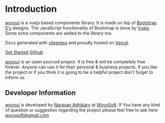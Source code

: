 # Introduction

[wovoui](https://github.com/wovosoft/wovoui) is a vuejs based components library. It is made on top
of [Bootstrap 5's](https://getbootstrap.com/) designs. The JavaScript functionality of Bootstrap is done
by [Vuejs](https://v3.vuejs.org/). Some extra components are added to the library too.

Docs generated with [vitepress](https://vitepress.vuejs.org/) and proudly hosted on [Vercel](https://www.vercel.com/).

<div class="text-center my-5"> 

[Get Started](/getting-started) 
    <a class="ms-2 btn btn-primary text-decoration-none" href="https://github.com/wovosoft/wovouidocs" target="_blank">Github</a>
</div>

[wovoui](https://github.com/wovosoft/wovoui) is an open sourced project. It is free & will be completely free forever.
Anyone can use it for their personal & business projects. If you like the project or if you think it is going to be a
helpful project don't forget to inform us.

## Developer Information

[wovoui](https://github.com/wovosoft/wovoui) is developed by [Narayan Adhikary](https://github.com/wovosoft) at
[WovoSoft](https://wovosoft.com). If You have any kind of question or suggestion regarding the project please feel free
to ask here [wovosoft@gmail.com](mailto:wovosoft@gmail.com)